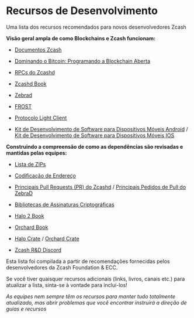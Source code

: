# Recursos de Desenvolvimento

Uma lista dos recursos recomendados para novos desenvolvedores Zcash

**Visão geral ampla de como Blockchains e Zcash funcionam:**

- [Documentos Zcash ](https://zcash.readthedocs.io/en/latest/)

- [Dominando o Bitcoin: Programando a Blockchain Aberta](https://www.amazon.com/Mastering-Bitcoin-Programming-Open-Blockchain-ebook/dp/B071K7FCD4)

- [RPCs do Zcashd](https://zcash.github.io/rpc/)

- [Zcashd Book](https://zcash.github.io/zcash/)

- [Zebrad](https://zebra.zfnd.org/)

- [FROST](https://zfnd.org/frost/)

- [Protocolo Light Client](https://zcash.readthedocs.io/en/latest/lightwalletd/index.html)

- [Kit de Desenvolvimento de Software para Dispositivos Móveis Android](https://github.com/zcash/zcash-android-wallet-sdk) / [Kit de Desenvolvimento de Software para Dispositivos Móveis IOS](https://github.com/zcash/ZcashLightClientKit)

**Construindo a compreensão de como as dependências são revisadas e mantidas pelas equipes:**

- [Lista de ZIPs](https://zips.z.cash)

- [Codificação de Endereço](https://zips.z.cash/protocol/protocol.pdf#5.6%20Encodings%20of%20Addresses%20and%20Keys)

- [Principais Pull Requests (PR) do Zcashd](https://github.com/zcash/zcash/pulls) / [Principais Pedidos de Pull do ZebraD](https://github.com/ZcashFoundation/zebra/pulls)

- [Bibliotecas de Assinaturas Criptográficas](https://github.com/orgs/ZcashFoundation/repositories?type=all)

- [Halo 2 Book](https://zcash.github.io/halo2/index.html)

- [Orchard Book](https://zcash.github.io/orchard/)

- [Halo Crate]() / [Orchard Crate](https://docs.rs/orchard/latest/orchard/)

- [Zcash R&D Discord](https://discord.com/invite/xRVCHQT6)


Esta lista foi compilada a partir de recomendações fornecidas pelos desenvolvedores da Zcash Foundation & ECC.

Se você tiver quaisquer recursos adicionais (links, livros, canais etc.) para atualizar a lista, sinta-se à vontade para incluí-los!

*As equipes nem sempre têm os recursos para manter tudo totalmente atualizado, mas abrir problemas que você encontrar instruirá a direção de guias e recursos*

